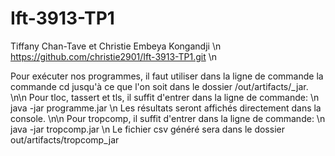 # Ift-3913-TP1
Tiffany Chan-Tave et Christie Embeya Kongandji \n
https://github.com/christie2901/Ift-3913-TP1.git \n

Pour exécuter nos programmes, il faut utiliser dans la ligne de commande la commande cd jusqu'à ce que l'on soit dans le dossier /out/artifacts/<nom-programme>_jar.
\n\n
Pour tloc, tassert et tls, il suffit d'entrer dans la ligne de commande: \n
java -jar programme.jar <chemin>
\n
Les résultats seront affichés directement dans la console.
\n\n
Pour tropcomp, il suffit d'entrer dans la ligne de commande: \n
java -jar tropcomp.jar <chemin> <seuil>
\n
Le fichier csv généré sera dans le dossier out/artifacts/tropcomp_jar
